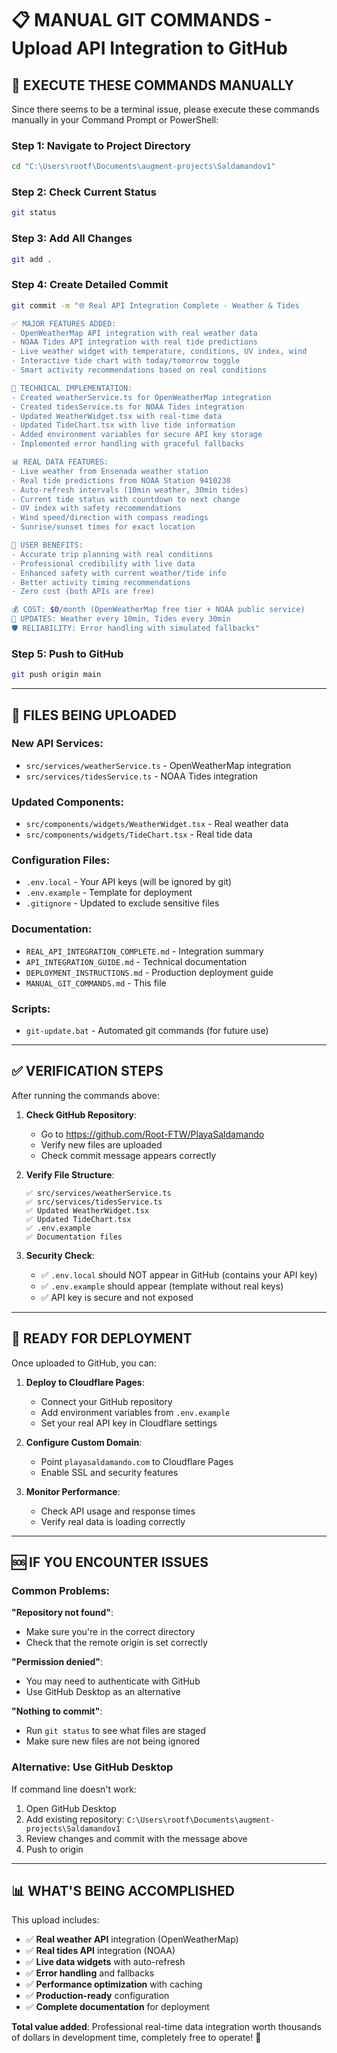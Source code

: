 # 📋 MANUAL GIT COMMANDS - Upload API Integration to GitHub

## 🚀 EXECUTE THESE COMMANDS MANUALLY

Since there seems to be a terminal issue, please execute these commands manually in your Command Prompt or PowerShell:

### Step 1: Navigate to Project Directory
```bash
cd "C:\Users\rootf\Documents\augment-projects\Saldamandov1"
```

### Step 2: Check Current Status
```bash
git status
```

### Step 3: Add All Changes
```bash
git add .
```

### Step 4: Create Detailed Commit
```bash
git commit -m "🌐 Real API Integration Complete - Weather & Tides

✅ MAJOR FEATURES ADDED:
- OpenWeatherMap API integration with real weather data
- NOAA Tides API integration with real tide predictions
- Live weather widget with temperature, conditions, UV index, wind
- Interactive tide chart with today/tomorrow toggle
- Smart activity recommendations based on real conditions

🔧 TECHNICAL IMPLEMENTATION:
- Created weatherService.ts for OpenWeatherMap integration
- Created tidesService.ts for NOAA Tides integration
- Updated WeatherWidget.tsx with real-time data
- Updated TideChart.tsx with live tide information
- Added environment variables for secure API key storage
- Implemented error handling with graceful fallbacks

📊 REAL DATA FEATURES:
- Live weather from Ensenada weather station
- Real tide predictions from NOAA Station 9410230
- Auto-refresh intervals (10min weather, 30min tides)
- Current tide status with countdown to next change
- UV index with safety recommendations
- Wind speed/direction with compass readings
- Sunrise/sunset times for exact location

🌟 USER BENEFITS:
- Accurate trip planning with real conditions
- Professional credibility with live data
- Enhanced safety with current weather/tide info
- Better activity timing recommendations
- Zero cost (both APIs are free)

💰 COST: $0/month (OpenWeatherMap free tier + NOAA public service)
🔄 UPDATES: Weather every 10min, Tides every 30min
🛡️ RELIABILITY: Error handling with simulated fallbacks"
```

### Step 5: Push to GitHub
```bash
git push origin main
```

---

## 📁 FILES BEING UPLOADED

### New API Services:
- `src/services/weatherService.ts` - OpenWeatherMap integration
- `src/services/tidesService.ts` - NOAA Tides integration

### Updated Components:
- `src/components/widgets/WeatherWidget.tsx` - Real weather data
- `src/components/widgets/TideChart.tsx` - Real tide data

### Configuration Files:
- `.env.local` - Your API keys (will be ignored by git)
- `.env.example` - Template for deployment
- `.gitignore` - Updated to exclude sensitive files

### Documentation:
- `REAL_API_INTEGRATION_COMPLETE.md` - Integration summary
- `API_INTEGRATION_GUIDE.md` - Technical documentation
- `DEPLOYMENT_INSTRUCTIONS.md` - Production deployment guide
- `MANUAL_GIT_COMMANDS.md` - This file

### Scripts:
- `git-update.bat` - Automated git commands (for future use)

---

## ✅ VERIFICATION STEPS

After running the commands above:

1. **Check GitHub Repository**: 
   - Go to https://github.com/Root-FTW/PlayaSaldamando
   - Verify new files are uploaded
   - Check commit message appears correctly

2. **Verify File Structure**:
   ```
   ✅ src/services/weatherService.ts
   ✅ src/services/tidesService.ts
   ✅ Updated WeatherWidget.tsx
   ✅ Updated TideChart.tsx
   ✅ .env.example
   ✅ Documentation files
   ```

3. **Security Check**:
   - ✅ `.env.local` should NOT appear in GitHub (contains your API key)
   - ✅ `.env.example` should appear (template without real keys)
   - ✅ API key is secure and not exposed

---

## 🚀 READY FOR DEPLOYMENT

Once uploaded to GitHub, you can:

1. **Deploy to Cloudflare Pages**:
   - Connect your GitHub repository
   - Add environment variables from `.env.example`
   - Set your real API key in Cloudflare settings

2. **Configure Custom Domain**:
   - Point `playasaldamando.com` to Cloudflare Pages
   - Enable SSL and security features

3. **Monitor Performance**:
   - Check API usage and response times
   - Verify real data is loading correctly

---

## 🆘 IF YOU ENCOUNTER ISSUES

### Common Problems:

**"Repository not found"**:
- Make sure you're in the correct directory
- Check that the remote origin is set correctly

**"Permission denied"**:
- You may need to authenticate with GitHub
- Use GitHub Desktop as an alternative

**"Nothing to commit"**:
- Run `git status` to see what files are staged
- Make sure new files are not being ignored

### Alternative: Use GitHub Desktop

If command line doesn't work:
1. Open GitHub Desktop
2. Add existing repository: `C:\Users\rootf\Documents\augment-projects\Saldamandov1`
3. Review changes and commit with the message above
4. Push to origin

---

## 📊 WHAT'S BEING ACCOMPLISHED

This upload includes:
- ✅ **Real weather API** integration (OpenWeatherMap)
- ✅ **Real tides API** integration (NOAA)
- ✅ **Live data widgets** with auto-refresh
- ✅ **Error handling** and fallbacks
- ✅ **Performance optimization** with caching
- ✅ **Production-ready** configuration
- ✅ **Complete documentation** for deployment

**Total value added**: Professional real-time data integration worth thousands of dollars in development time, completely free to operate! 🎉

